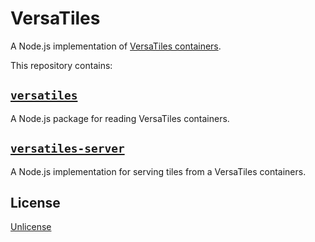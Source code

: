 # VersaTiles

A Node.js implementation of [VersaTiles containers](https://github.com/versatiles-org/versatiles-spec).

This repository contains:

## [`versatiles`](https://github.com/versatiles-org/node-versatiles/tree/main/versatiles)

A Node.js package for reading VersaTiles containers.

## [`versatiles-server`](https://github.com/versatiles-org/node-versatiles/tree/main/versatiles-server)

A Node.js implementation for serving tiles from a VersaTiles containers.

## License

[Unlicense](./LICENSE.md)
